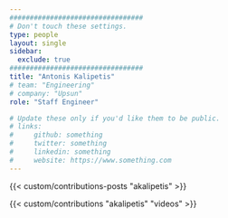 ```yaml
---
#################################
# Don't touch these settings.
type: people
layout: single
sidebar:
  exclude: true
#################################
title: "Antonis Kalipetis"
# team: "Engineering"
# company: "Upsun"
role: "Staff Engineer"

# Update these only if you'd like them to be public.
# links:
#     github: something
#     twitter: something
#     linkedin: something
#     website: https://www.something.com
---
```


<!-- Lorem ipsum dolor sit amet, consectetur adipiscing elit. Phasellus vitae nunc non tellus euismod pretium. Nam justo dui, venenatis in fermentum sit amet, vulputate ut enim. Aenean finibus felis id egestas aliquet. Proin urna ex, cursus dignissim aliquam quis, consectetur vel lorem. Sed non eleifend eros. Aliquam id molestie urna. Sed pretium finibus lorem, vitae egestas velit semper sit amet. Vestibulum imperdiet nunc ac nulla gravida, posuere pulvinar urna faucibus.  -->

<!-- excludeSearch -->
{{< custom/contributions-posts "akalipetis" >}}

{{< custom/contributions "akalipetis" "videos" >}}
<!-- /excludeSearch -->
